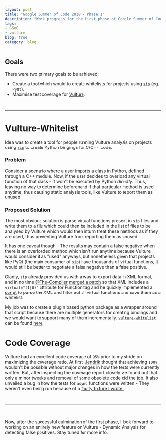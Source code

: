 ```yaml
---
layout: post
title: "Google Summer of Code 2018 - Phase 1"
description: "Work progress for the first phase of Google Summer of Code 2018"
tags:
- GSoC
- vulture
blog: true
category: blog
---
```


## Goals

There were two primary goals to be achieved:

- Create a tool which would to create whitelists for projects using [`sip`][1] (eg. `PyQt`).
- Maximise test coverage for [Vulture](https://github.com/jendrikseipp/vulture).

<br>
<hr>

# Vulture-Whitelist

Idea was to create a tool for people running Vulture analysis on projects using [`sip`][1]
to create Python bingings for C/C++ code.

### Problem

Consider a scenario where a user imports a class in Python, defined through a C++ module. Now,
if the user decides to overload any virtual function of that class - It won't  be executed by Python *directly*.
Thus, leaving no way to determine beforehand if that particular method is used anytime,
thus causing static analysis tools, like Vulture to report them as unused.

### Proposed Solution

The most obvious solution is parse virtual functions present in `sip` files and write them
to a file which could then be included in the list of files to be analysed by Vulture which would then inturn
treat these methods as if they are used, thus preventing Vulture from reporting
them as unused.

It has one caveat though - The results may contain a false negative when there is an overloaded
method which isn't run anytime because Vulture would consider it as "used" anyways, but nonetheless
given that projects like PyQt (the main consumer of `sip`) have thousands of virtual functions,
it would still be better to negotiate a false negative than a false positive.

Gladly, `sip` already provided us with a way to export data in XML format, and in no time
[@The-Compiler][compiler] [merged a patch][patch] so that XML includes a `virtual="(1|0)"`
attribute for Function tag and he quickly implemented a [script][script] to parse the XML
and filter out all virtual functions and save them as a whitelist.

My job was to create a plugin based python package as a wrapper around that script because there
are multiple generators for creating bindings and we would want to support many of them
incrementally. [`vulture-whitelist`][vw] can be found [here][vw].

# Code Coverage

Vulture had an excellent code coverage of `95%` prior to my stride on
maximizing the coverage ratio. At first, [Jendrik][jendrik] thought that achieving `100%`
wouldn't be possible without major changes in how the tests were currently written. But,
after inspecting the coverage report closely we found out that only a minor tweaks and
removal of some obsolete code did the job. It also unveiled a bug in how the tests for
`async` functions were written - They weren't even being run because of a [faulty fixture
I wrote.][fixture]

<br>
<hr>
<br>

Now, after the successful culmination of the first phase, I look forward to working on
an entirely new feature on Vulture - Dynamic Analysis for detecting false positives. Stay
tuned for more info.

[1]: https://www.riverbankcomputing.com/software/sip/intro
[compiler]: https://github.com/The-Compiler
[patch]: http://www.riverbankcomputing.com/pipermail/pyqt/2015-July/036150.html
[script]: https://github.com/jendrikseipp/vulture/issues/8#issuecomment-284328136
[jendrik]: https://github.com/jendrikseipp
[vw]: https://github.com/RJ722/vulture-whitelist-generators
[fixture]: https://github.com/jendrikseipp/vulture/commit/7ff8d6814844b321d62cb3c1a7797567b0bd94a1#diff-498cf53d35427897613cdfc4b76fc6ea
